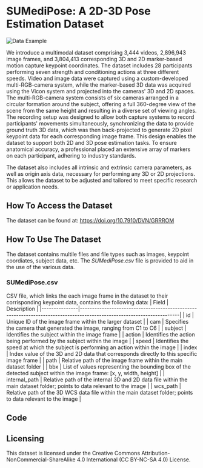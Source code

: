 # SUMediPose: A 2D-3D Pose Estimation Dataset

![Data Example](extra/data_example.gif)

We introduce a multimodal dataset comprising 3,444 videos, 2,896,943 image frames, and 3,804,413 corresponding 3D and 2D marker-based motion capture keypoint coordinates. The dataset includes 28 participants performing seven strength and conditioning actions at three different speeds. Video and image data were captured using a custom-developed multi-RGB-camera system, while the marker-based 3D data was acquired using the Vicon system and projected into the cameras' 3D and 2D spaces. The multi-RGB-camera system consists of six cameras arranged in a circular formation around the subject, offering a full 360-degree view of the scene from the same height and resulting in a diverse set of viewing angles. The recording setup was designed to allow both capture systems to record participants' movements simultaneously, synchronizing the data to provide ground truth 3D data, which was then back-projected to generate 2D pixel keypoint data for each corresponding image frame. This design enables the dataset to support both 2D and 3D pose estimation tasks. To ensure anatomical accuracy, a professional placed an extensive array of markers on each participant, adhering to industry standards.

The dataset also includes all intrinsic and extrinsic camera parameters, as well as origin axis data, necessary for performing any 3D or 2D projections. This allows the dataset to be adjusted and tailored to meet specific research or application needs.

## How To Access the Dataset
The dataset can be found at: https://doi.org/10.7910/DVN/GRRROM

## How To Use The Dataset
The dataset contains multile files and file types such as images, keypoint coordiates, subject data, etc. The *SUMediPose.csv* file is provided to aid in the use of the various data.
### SUMediPose.csv 
CSV file, which links the each image frame in the dataset to their corrisponding keypoint data, contains the following data:
| Field         | Description                                                                                                           |
|---------------|-----------------------------------------------------------------------------------------------------------------------|
| id            | Unique ID of the image frame within the larger dataset                                                                |
| cam           | Specifies the camera that generated the image, ranging from C1 to C6                                                  |
| subject       | Identifies the subject within the image frame                                                                         |
| action        | Identifies the action being performed by the subject within the image                                                 |
| speed         | Identifies the speed at which the subject is performing an action within the image                                    |
| index         | Index value of the 3D and 2D data that corresponds directly to this specific image frame                              |
| path          | Relative path of the image frame within the main dataset folder                                                       |
| bbx           | List of values representing the bounding box of the detected subject within the image frame: [x, y, width, height]    |
| internal_path | Relative path of the internal 3D and 2D data file within the main dataset folder; points to data relevant to the image |
| wcs_path      | Relative path of the 3D WCS data file within the main dataset folder; points to data relevant to the image            |


## Code

## Licensing
This dataset is licensed under the Creative Commons Attribution-NonCommercial-ShareAlike 4.0 International (CC BY-NC-SA 4.0) License.